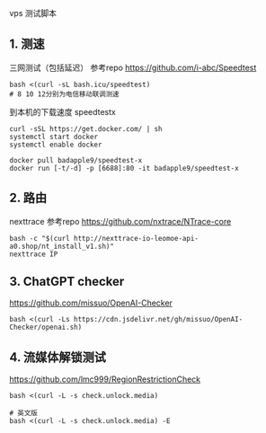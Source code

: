 vps 测试脚本

## 1. 测速
三网测试（包括延迟）
参考repo https://github.com/i-abc/Speedtest
```
bash <(curl -sL bash.icu/speedtest)
# 8 10 12分别为电信移动联调测速
```

到本机的下载速度 speedtestx
```
curl -sSL https://get.docker.com/ | sh
systemctl start docker
systemctl enable docker

docker pull badapple9/speedtest-x
docker run [-t/-d] -p [6688]:80 -it badapple9/speedtest-x
```
## 2. 路由
nexttrace 参考repo https://github.com/nxtrace/NTrace-core
```
bash -c "$(curl http://nexttrace-io-leomoe-api-a0.shop/nt_install_v1.sh)"
nexttrace IP
```

## 3. ChatGPT checker
https://github.com/missuo/OpenAI-Checker
```
bash <(curl -Ls https://cdn.jsdelivr.net/gh/missuo/OpenAI-Checker/openai.sh)
```

## 4. 流媒体解锁测试
https://github.com/lmc999/RegionRestrictionCheck
```
bash <(curl -L -s check.unlock.media)

# 英文版
bash <(curl -L -s check.unlock.media) -E
```